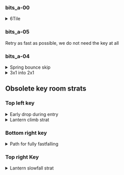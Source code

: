### bits_a-00

<details>
<summary>6Tile</summary>

<details>
<summary>Subpixel manip for start</summary>
Do two crouch jumps and then a fulljump into full climbjump then climb down, then press left for a frame. 

![gif](https://github.com/kaizobuzz/gal-lery-collab-strat-doc/blob/main/levels/ruins_of_temple/images/6tilesubpixelmanip.webp)
</details>

<details>
<summary>Cue for first climbjump</summary> 

With hitboxes \
<img src="https://github.com/kaizobuzz/gal-lery-collab-strat-doc/blob/main/levels/ruins_of_temple/images/climbjump1hitboxes.png"></img> \
Without hitboxes \
<img src="https://github.com/kaizobuzz/gal-lery-collab-strat-doc/blob/main/levels/ruins_of_temple/images/climbjump1wohitboxes.png"></img> 
</details>

<details>
<summary>Cue for second climbjump</summary>

With hitboxes \
<img src="https://github.com/kaizobuzz/gal-lery-collab-strat-doc/blob/main/levels/ruins_of_temple/images/climbjump2hitboxes.png"></img> \
Without hitboxes \
<img src="https://github.com/kaizobuzz/gal-lery-collab-strat-doc/blob/main/levels/ruins_of_temple/images/climbjump2wohitboxes.png"></img> 
</details>

<details>
<summary>Cue for turnaround+inputs after</summary>

With hitboxes \
<img src="https://github.com/kaizobuzz/gal-lery-collab-strat-doc/blob/main/levels/ruins_of_temple/images/turnaroundhitboxes.png"></img> \
Without hitboxes \
<img src="https://github.com/kaizobuzz/gal-lery-collab-strat-doc/blob/main/levels/ruins_of_temple/images/turnaroundwohitboxes.png"></img> \
The inputs go, with frame 1 being the turnaround frame: \
Frame 1: turnaround (left+hold jump) \
Frame 2: turn back around (right+hold jump) \
Frame 3: neutral climbjump (grab+jump) \
Frame 4: wallboost (left+hold jump) 
</details>

</details>

### bits_a-05
Retry as fast as possible, we do not need the key at all


### bits_a-04
<details>
<summary> Spring bounce skip </summary>

Short jump off this little platform to land on the left side of the spring, allowing you to only bounce on the spring once. \
<img src="https://github.com/kaizobuzz/gal-lery-collab-strat-doc/blob/main/levels/ruins_of_temple/images/bits_a-04_spring_bounce_skip.png"></img>

</details>
<details>
<summary>3x1 into 2x1</summary>

<details>
<summary>Setup</summary>

The lantern can be put pretty much anywhere on this platform or in the hole to the right \
<img src="https://github.com/kaizobuzz/gal-lery-collab-strat-doc/blob/main/levels/ruins_of_temple/images/3x1_into_2x1_lantern_placement.png"></img> 

Crouch jump into this corner to set your subpixels \
<img src="https://github.com/kaizobuzz/gal-lery-collab-strat-doc/blob/main/levels/ruins_of_temple/images/3x1_into_2x1_crouch_jump_setup.png"></img> 

from there, full height crouch jump to the right.
</details>

<details>
<summary>Pause Buffering</summary>

Full height crouch jump to the right and buffer climpjump on the very first frame you're against the wall.\
This frame: \
<img src="https://github.com/kaizobuzz/gal-lery-collab-strat-doc/blob/main/levels/ruins_of_temple/images/3x1_into_2x1_1st_climbjump.png"></img>

Hold jump until this frame, then climbjump again: \
<img src="https://github.com/kaizobuzz/gal-lery-collab-strat-doc/blob/main/levels/ruins_of_temple/images/3x1_into_2x1_2nd_climbjump.png"></img>

Hold jump until this frame: \
<img src="https://github.com/kaizobuzz/gal-lery-collab-strat-doc/blob/main/levels/ruins_of_temple/images/3x1_into_2x1_3rd_climbjump.png"></img>
Then, pausebuffer this sequence: \
| Frame | Inputs |
| ----- | ------ |
| 1     | Neutral Climbjump |
| 2     | Hold left and jump |
| 3     | Hold right and jump |
| 4     | Hold no direction and jump |
| 5     | Neutral climbjump |
| 6-11  | Hold Left |
| 12+   | Hold Left and Jump until the frame madeline uncrouches |

Alternatively : \
| Frame | Inputs |
| ----- | ------ |
| 1     | Neutral Climbjump |
| 2     | Hold left and jump |
| 3     | Hold right (release jump) |
| 4     | Hold no direction |
| 5     | Neutral climbjump |
| 6     | Hold Left |
| 7-12   | Hold Left and press jump at some point during this window, and hold them until Madeline uncrouches|

When madeline uncrouches, jump for one frame and then hold left.  buffer a cornerkick to finish the room.
</details>
</details>

## Obsolete key room strats

### Top left key
<details>
<summary>Early drop during entry</summary>

![gif](https://github.com/kaizobuzz/gal-lery-collab-strat-doc/blob/main/levels/ruins_of_temple/images/topleftentrystrat.webp)

</details>

<details>
<summary> Lantern climb strat</summary>

![gif](https://github.com/kaizobuzz/gal-lery-collab-strat-doc/blob/main/levels/ruins_of_temple/images/topleftlanternclimb.webp)


</details>

### Bottom right key

<details>
<summary>Path for fully fastfalling</summary>

![gif](https://github.com/kaizobuzz/gal-lery-collab-strat-doc/blob/main/levels/ruins_of_temple/images/bottomrightfastfall.webp)

</details>

### Top right Key 

<details>
<summary>Lantern slowfall strat</summary>

![gif](https://github.com/kaizobuzz/gal-lery-collab-strat-doc/blob/main/levels/ruins_of_temple/images/toprightlanternslowfall.webp)


</details>

